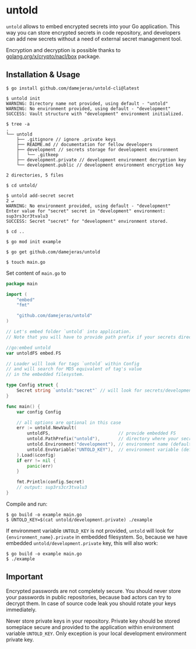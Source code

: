 # untold

`untold` allows to embed encrypted secrets into your Go application.
This way you can store encrypted secrets in code repository, and developers can 
add new secrets without a need of external secret management tool.

Encryption and decryption is possible thanks to [golang.org/x/crypto/nacl/box](https://golang.org/x/crypto/nacl/box) package.

## Installation & Usage

```
$ go install github.com/damejeras/untold-cli@latest

$ untold init
WARNING: Directory name not provided, using default - "untold"
WARNING: No environment provided, using default - "development"
SUCCESS: Vault structure with "development" environment initialized.

$ tree -a
.
└── untold
    ├── .gitignore // ignore .private keys
    ├── README.md // documentation for fellow developers
    ├── development // secrets storage for development environment
    │   └── .gitkeep
    ├── development.private // development environment decryption key
    └── development.public // development environment encryption key

2 directories, 5 files

$ cd untold/

$ untold add-secret secret                                                                                                                                            2 ↵
WARNING: No environment provided, using default - "development"
Enter value for "secret" secret in "development" environment:
sup3rs3cr3tvalu3
SUCCESS: Secret "secret" for "development" environment stored.

$ cd ..

$ go mod init example

$ go get github.com/damejeras/untold

$ touch main.go
```

Set content of `main.go` to
```go
package main

import (
	"embed"
	"fmt"

	"github.com/damejeras/untold"
)

// Let's embed folder `untold` into application.
// Note that you will have to provide path prefix if your secrets directory is not named as `untold`

//go:embed untold
var untoldFS embed.FS

// Loader will look for tags `untold` within Config
// and will search for MD5 equivalent of tag's value
// in the embedded filesystem.

type Config struct {
	Secret string `untold:"secret"` // will look for secrets/development/MD5("secret")
}

func main() {
	var config Config

	// all options are optional in this case
	err := untold.NewVault(
		untoldFS,                          // provide embedded FS
		untold.PathPrefix("untold"),       // directory where your secrets are stored (default "untold")
		untold.Environment("development"), // environment name (default "development")
		untold.EnvVariable("UNTOLD_KEY"),  // environment variable (default "UNTOLD_KEY")
	).Load(&config)
	if err != nil {
		panic(err)
	}

	fmt.Println(config.Secret)
	// output: sup3rs3cr3tvalu3
}
```
Compile and run:
```
$ go build -o example main.go
$ UNTOLD_KEY=$(cat untold/development.private) ./example
```

If environment variable `UNTOLD_KEY` is not provided, `untold` will look for `{environment_name}.private` 
in embedded filesystem. So, because we have embedded `untold/development.private` key, this will also work:
```
$ go build -o example main.go
$ ./example
```

## Important
Encrypted passwords are not completely secure. You should never store your passwords
in public repositories, because bad actors can try to decrypt them.
In case of source code leak you should rotate your keys immediately.

Never store private keys in your repository. Private key should be stored someplace secure
and provided to the application within environment variable `UNTOLD_KEY`.
Only exception is your local development environment private key.